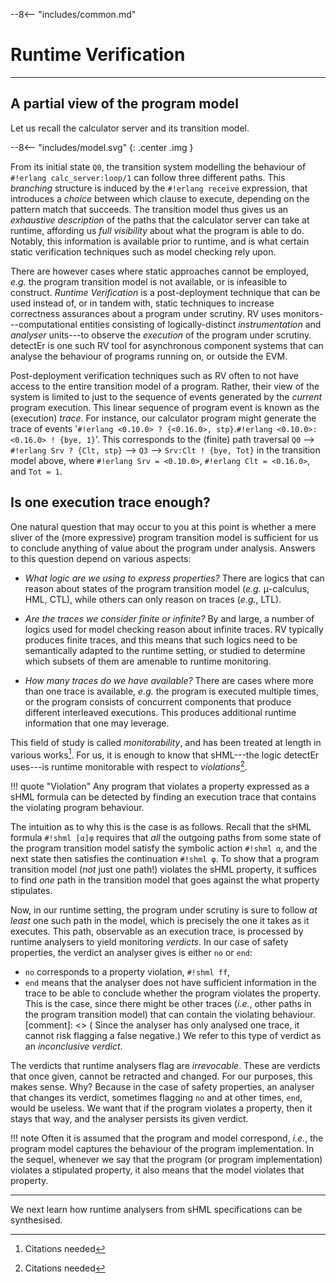 --8<-- "includes/common.md"

# Runtime Verification
---

## A partial view of the program model

Let us recall the calculator server and its transition model.

--8<-- "includes/model.svg"
{: .center .img }

From its initial state `Q0`, the transition system modelling the behaviour of `#!erlang calc_server:loop/1` can follow three different paths.
This *branching* structure is induced by the `#!erlang receive` expression, that introduces a *choice* between which clause to execute, depending on the pattern match that succeeds.
The transition model thus gives us an *exhaustive description* of the paths that the calculator server can take at runtime, affording us *full visibility* about what the program is able to do.
Notably, this information is available prior to runtime, and is what certain static verification techniques such as model checking rely upon.

There are however cases where static approaches cannot be employed, *e.g.* the program transition model is not available, or is infeasible to construct.
*Runtime Verification* is a post-deployment technique that can be used instead of, or in tandem with, static techniques to increase correctness assurances about a program under scrutiny.
RV uses monitors---computational entities consisting of logically-distinct *instrumentation* and *analyser* units---to observe the *execution* of the program under scrutiny.
detectEr is one such RV tool for asynchronous component systems that can analyse the behaviour of programs running on, or outside the EVM.

Post-deployment verification techniques such as RV often to not have access to the entire transition model of a program.
Rather, their view of the system is limited to just to the sequence of events generated by the *current* program execution.
This linear sequence of program event is known as the (execution) *trace*.
For instance, our calculator program might generate the trace of events '`#!erlang <0.10.0> ? {<0.16.0>, stp}`.`#!erlang <0.10.0>:<0.16.0> ! {bye, 1}`'.
This corresponds to the (finite) path traversal `Q0` --> `#!erlang Srv ? {Clt, stp}` --> `Q3` --> `Srv:Clt ! {bye, Tot}` in the transition model above, where `#!erlang Srv = <0.10.0>`, `#!erlang Clt = <0.16.0>`, and `Tot = 1`.  

## Is one execution trace enough?

One natural question that may occur to you at this point is whether a mere sliver of the (more expressive) program transition model is sufficient for us to conclude anything of value about the program under analysis.
Answers to this question depend on various aspects:

* _What logic are we using to express properties?_
  There are logics that can reason about states of the program transition model (*e.g.* μ-calculus, HML, CTL), while others can only reason on traces (*e.g.*, LTL).

* _Are the traces we consider finite or infinite?_
  By and large, a number of logics used for model checking reason about infinite traces.
  RV typically produces finite traces, and this means that such logics need to be semantically adapted to the runtime setting, or studied to determine which subsets of them are amenable to runtime monitoring.   
  
* _How many traces do we have available?_
  There are cases where more than one trace is available, *e.g.* the program is executed multiple times, or the program consists of concurrent components that produce different interleaved executions.
  This produces additional runtime information that one may leverage.

This field of study is called *monitorability*, and has been treated at length in various works[^1].
For us, it is enough to know that sHML---the logic detectEr uses---is runtime monitorable with respect to *violations*[^2].

!!! quote "Violation"
    Any program that violates a property expressed as a sHML formula can be detected by finding an execution trace that contains the violating program behaviour.

The intuition as to why this is the case is as follows.
Recall that the sHML formula `#!shml [α]φ` requires that *all* the outgoing paths from some state of the program transition model satisfy the symbolic action `#!shml α`, and the next state then satisfies the continuation `#!shml φ`.
To show that a program transition model (*not* just one path!) violates the sHML property, it suffices to find *one* path in the transition model that goes against the what property stipulates.


Now, in our runtime setting, the program under scrutiny is sure to follow *at least* one such path in the model, which is precisely the one it takes as it executes.
This path, observable as an execution trace, is processed by runtime analysers to yield monitoring *verdicts*.
In our case of safety properties, the verdict an analyser gives is either `no` or `end`: 

* `no` corresponds to a property violation, `#!shml ff`, 
* `end` means that the analyser does not have sufficient information in the trace to be able to conclude whether the program violates the property.
  This is the case, since there might be other traces (*i.e.*, other paths in the program transition model) that can contain the violating behaviour.
[comment]: <> (  Since the analyser has only analysed one trace, it cannot risk flagging a false negative.)
  We refer to this type of verdict as an *inconclusive verdict*.
  
The verdicts that runtime analysers flag are *irrevocable*.
These are verdicts that once given, cannot be retracted and changed.
For our purposes, this makes sense.
Why?
Because in the case of safety properties, an analyser that changes its verdict, sometimes flagging `no` and at other times, `end`, would be useless.
We want that if the program violates a property, then it stays that way, and the analyser persists its given verdict.

!!! note
    Often it is assumed that the program and model correspond, *i.e.*, the program model captures the behaviour of the program implementation.
    In the sequel, whenever we say that the program (or program implementation) violates a stipulated property, it also means that the model violates that property.

---
We next learn how runtime analysers from sHML specifications can be synthesised.

[^1]:
    Citations needed
[^2]:
    Citations needed